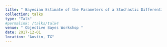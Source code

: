```yaml
---
title: " Bayesian Estimate of the Parameters of a Stochastic Differential Model of HIV Incidence in the United States "
collection: talks
type: "Talk"
#permalink: /talks/talk4
venue: " Objective Bayes Workshop "
date: 2017-12-01
location: "Austin, TX"
---
```

